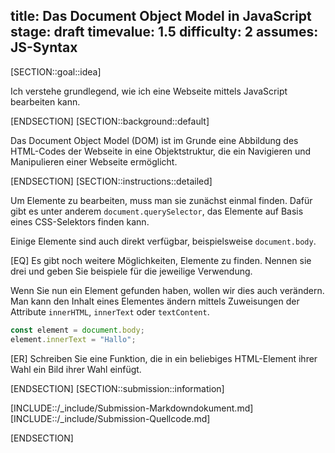 title: Das Document Object Model in JavaScript
stage: draft
timevalue: 1.5
difficulty: 2
assumes: JS-Syntax
---
[SECTION::goal::idea]

Ich verstehe grundlegend, wie ich eine Webseite mittels JavaScript bearbeiten kann.

[ENDSECTION]
[SECTION::background::default]

Das Document Object Model (DOM) ist im Grunde eine Abbildung des HTML-Codes der Webseite in eine
Objektstruktur, die ein Navigieren und Manipulieren einer Webseite ermöglicht.

[ENDSECTION]
[SECTION::instructions::detailed]

Um Elemente zu bearbeiten, muss man sie zunächst einmal finden. Dafür gibt es unter anderem
`document.querySelector`, das Elemente auf Basis eines CSS-Selektors finden kann.

Einige Elemente sind auch direkt verfügbar, beispielsweise `document.body`.

[EQ] Es gibt noch weitere Möglichkeiten, Elemente zu finden. Nennen sie drei und geben Sie beispiele
für die jeweilige Verwendung.

Wenn Sie nun ein Element gefunden haben, wollen wir dies auch verändern. Man kann den Inhalt eines
Elementes ändern mittels Zuweisungen der Attribute `innerHTML`, `innerText` oder `textContent`.

```js
const element = document.body;
element.innerText = "Hallo";
```

[ER] Schreiben Sie eine Funktion, die in ein beliebiges HTML-Element ihrer Wahl ein Bild ihrer
Wahl einfügt.

[ENDSECTION]
[SECTION::submission::information]

[INCLUDE::/_include/Submission-Markdowndokument.md]
[INCLUDE::/_include/Submission-Quellcode.md]

[ENDSECTION]
